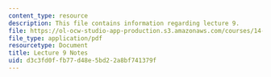 ```yaml
---
content_type: resource
description: This file contains information regarding lecture 9.
file: https://ol-ocw-studio-app-production.s3.amazonaws.com/courses/14-581-international-economics-i-spring-2013/d3c3fd0ffb77d48e5bd22a8bf741379f_MIT14_581S13_classnotes9.pdf
file_type: application/pdf
resourcetype: Document
title: Lecture 9 Notes
uid: d3c3fd0f-fb77-d48e-5bd2-2a8bf741379f
---
```

